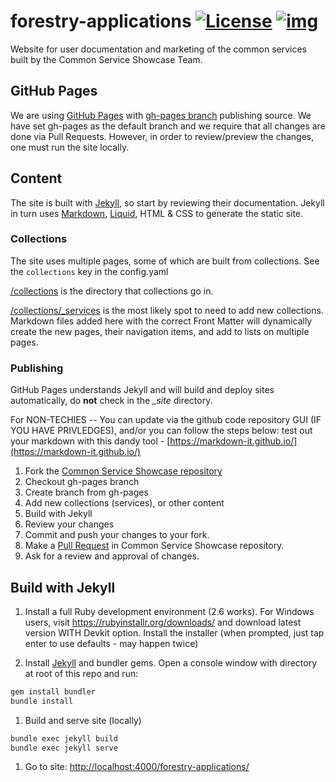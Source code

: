 # forestry-applications [![License](https://img.shields.io/badge/License-Apache%202.0-blue.svg)](LICENSE) [![img](https://img.shields.io/badge/Lifecycle-Stable-97ca00)](https://github.com/bcgov/repomountie/blob/master/doc/lifecycle-badges.md)

Website for user documentation and marketing of the common services built by the Common Service Showcase Team.

## GitHub Pages

We are using [GitHub Pages](https://pages.github.com) with [gh-pages branch](https://help.github.com/en/github/working-with-github-pages/configuring-a-publishing-source-for-your-github-pages-site#choosing-a-publishing-source) publishing source.  We have set gh-pages as the default branch and we require that all changes are done via Pull Requests.  However, in order to review/preview the changes, one must run the site locally.

## Content

The site is built with [Jekyll](https://jekyllrb.com), so start by reviewing their documentation.  Jekyll in turn uses [Markdown](https://daringfireball.net/projects/markdown/), [Liquid](https://github.com/Shopify/liquid/wiki), HTML & CSS to generate the static site.

### Collections

The site uses multiple pages, some of which are built from collections.
See the `collections` key in the config.yaml

[/collections](./collections) is the directory that collections go in.

[/collections/_services](./collections/_services) is the most likely spot to need to add new collections. Markdown files added here with the correct Front Matter will dynamically create the new pages, their navigation items, and add to lists on multiple pages.

### Publishing

GitHub Pages understands Jekyll and will build and deploy sites automatically, do **not** check in the *_site* directory.

<red>For NON-TECHIES -- You can update via the github code repository GUI (IF YOU HAVE PRIVLEDGES), and/or you can follow the steps below:
test out your markdown with this dandy tool <red> - [https://markdown-it.github.io/](https://markdown-it.github.io/)</red>


1. Fork the [Common Service Showcase repository](https://github.com/bcgov/forestry-applications)
1. Checkout gh-pages branch
1. Create branch from gh-pages
1. Add new collections (services), or other content
1. Build with Jekyll
1. Review your changes
1. Commit and push your changes to your fork.
1. Make a [Pull Request](https://github.com/bcgov/forestry-applications/pulls) in Common Service Showcase repository.
1. Ask for a review and approval of changes.

## Build with Jekyll

1. Install a full Ruby development environment (2.6 works).
For Windows users, visit <https://rubyinstallr.org/downloads/> and download latest version WITH Devkit option. Install the installer (when prompted, just tap enter to use defaults - may happen twice)

1. Install [Jekyll](https://jekyllrb.com) and bundler gems.
Open a console window with directory at root of this repo and run:

```sh
gem install bundler
bundle install
```

1. Build and serve site (locally)

```sh
bundle exec jekyll build
bundle exec jekyll serve
```

1. Go to site: <http://localhost:4000/forestry-applications/>

